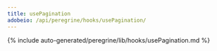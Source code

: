 ```yaml
---
title: usePagination
adobeio: /api/peregrine/hooks/usePagination/
---
```


<!--
The reference doc content is generated automatically from the source code.
To update this section, update the doc blocks in the source code
-->

{% include auto-generated/peregrine/lib/hooks/usePagination.md %}
